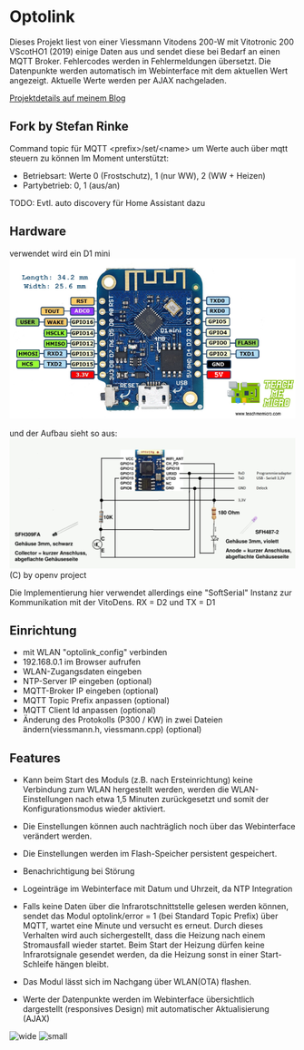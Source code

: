 # Optolink

Dieses Projekt liest von einer Viessmann Vitodens 200-W mit Vitotronic 200 VScotHO1 (2019) einige Daten aus und sendet diese bei Bedarf an einen MQTT Broker.
Fehlercodes werden in Fehlermeldungen übersetzt.
Die Datenpunkte werden automatisch im Webinterface mit dem aktuellen Wert angezeigt. Aktuelle Werte werden per AJAX nachgeladen.

[Projektdetails auf meinem Blog](https://blog.mt88.eu/2022/10/27/viessmann-heizungsdaten-2-0/)

## Fork by Stefan Rinke
Command topic für MQTT &lt;prefix&gt;/set/&lt;name&gt; um Werte auch über mqtt steuern zu können
Im Moment unterstützt:

  - Betriebsart: Werte 0 (Frostschutz), 1 (nur WW), 2 (WW + Heizen)
  - Partybetrieb: 0, 1 (aus/an)

TODO: Evtl. auto discovery für Home Assistant dazu

## Hardware
verwendet wird ein D1 mini
![pinout](./images/wemos-d1-mini-pinout.jpg)

und der Aufbau sieht so aus:
![wiring](./images/OptolinkESP8266.png)
(C) by openv project

Die Implementierung hier verwendet allerdings eine "SoftSerial" Instanz zur Kommunikation mit der VitoDens.
RX = D2 und TX = D1

## Einrichtung

 - mit WLAN "optolink_config" verbinden
 - 192.168.0.1 im Browser aufrufen
 - WLAN-Zugangsdaten eingeben
 - NTP-Server IP eingeben (optional)
 - MQTT-Broker IP eingeben (optional)
 - MQTT Topic Prefix anpassen (optional)
 - MQTT Client Id anpassen (optional)
 - Änderung des Protokolls (P300 / KW) in zwei Dateien ändern(viessmann.h, viessmann.cpp) (optional)

## Features

 - Kann beim Start des Moduls (z.B. nach Ersteinrichtung) keine Verbindung zum WLAN hergestellt werden, werden die WLAN-Einstellungen nach etwa 1,5 Minuten zurückgesetzt und somit der Konfigurationsmodus wieder aktiviert.

 - Die Einstellungen können auch nachträglich noch über das Webinterface verändert werden.

 - Die Einstellungen werden im Flash-Speicher persistent gespeichert.

 - Benachrichtigung bei Störung

 - Logeinträge im Webinterface mit Datum und Uhrzeit, da NTP Integration

 - Falls keine Daten über die Infrarotschnittstelle gelesen werden können, sendet das Modul optolink/error = 1 (bei Standard Topic Prefix) über MQTT, wartet eine Minute und versucht es erneut.
Durch dieses Verhalten wird auch sichergestellt, dass die Heizung nach einem Stromausfall wieder startet. Beim Start der Heizung dürfen keine Infrarotsignale gesendet werden, da die Heizung sonst in einer Start-Schleife hängen bleibt.

 - Das Modul lässt sich im Nachgang über WLAN(OTA) flashen.

 - Werte der Datenpunkte werden im Webinterface übersichtlich dargestellt (responsives Design) mit automatischer Aktualisierung (AJAX)
 
 ![wide](https://user-images.githubusercontent.com/29315283/217073328-74bc63c6-5688-4ee7-8f82-0507d2c4505c.JPG)
![small](https://user-images.githubusercontent.com/29315283/217073387-57d89a8f-52c1-41c8-a976-6f2cc904aa9c.JPG)
